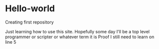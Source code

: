 # Hello-world
Creating first repository

Just learning how to use this site. 
Hopefully some day I'll be a top level programmer or scripter or whatever term it is
Proof I still need to learn on line 5
